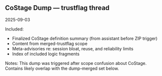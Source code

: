 <!-- status: stub; target: 150+ words -->
<!-- status: stub; target: 150+ words -->
<!-- status: stub; target: 150+ words -->
<!-- status: stub; target: 150+ words -->
<!-- status: stub; target: 150+ words -->
<!-- status: stub; target: 150+ words -->
## CoStage Dump — trustflag thread
2025-09-03

Included:
- Finalized CoStage definition summary (from assistant before ZIP trigger)
- Content from merged-trustflag scope
- Meta-advisories re: session bloat, reuse, and reliability limits
- Index of included logic fragments

Notes:
This dump was triggered after scope confusion about CoStage. Contains likely overlap with the dump-merged set below.







